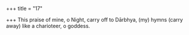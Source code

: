 +++
title = "17"

+++
This praise of mine, o Night, carry off to Dārbhya,
(my) hymns (carry away) like a charioteer, o goddess. 